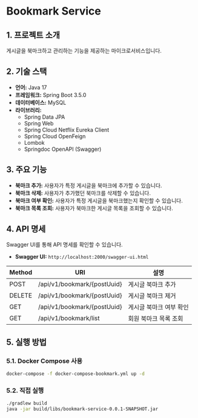 # Bookmark Service

## 1. 프로젝트 소개

게시글을 북마크하고 관리하는 기능을 제공하는 마이크로서비스입니다.

## 2. 기술 스택

- **언어:** Java 17
- **프레임워크:** Spring Boot 3.5.0
- **데이터베이스:** MySQL
- **라이브러리:**
    - Spring Data JPA
    - Spring Web
    - Spring Cloud Netflix Eureka Client
    - Spring Cloud OpenFeign
    - Lombok
    - Springdoc OpenAPI (Swagger)

## 3. 주요 기능

- **북마크 추가:** 사용자가 특정 게시글을 북마크에 추가할 수 있습니다.
- **북마크 삭제:** 사용자가 추가했던 북마크를 삭제할 수 있습니다.
- **북마크 여부 확인:** 사용자가 특정 게시글을 북마크했는지 확인할 수 있습니다.
- **북마크 목록 조회:** 사용자가 북마크한 게시글 목록을 조회할 수 있습니다.

## 4. API 명세

Swagger UI를 통해 API 명세를 확인할 수 있습니다.

- **Swagger UI:** `http://localhost:2000/swagger-ui.html`

| Method | URI | 설명 |
| --- | --- | --- |
| POST | /api/v1/bookmark/{postUuid} | 게시글 북마크 추가 |
| DELETE | /api/v1/bookmark/{postUuid} | 게시글 북마크 제거 |
| GET | /api/v1/bookmark/{postUuid} | 게시글 북마크 여부 확인 |
| GET | /api/v1/bookmark/list | 회원 북마크 목록 조회 |

## 5. 실행 방법

### 5.1. Docker Compose 사용

```bash
docker-compose -f docker-compose-bookmark.yml up -d
```

### 5.2. 직접 실행

```bash
./gradlew build
java -jar build/libs/bookmark-service-0.0.1-SNAPSHOT.jar
```
